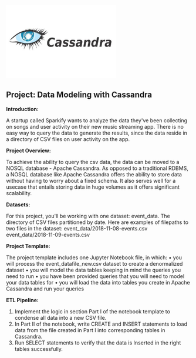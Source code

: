 <img src="cassandra.jpg" width="300" height="200" >

## <b>Project: Data Modeling with Cassandra</b>

<b>Introduction:</b>
    
A startup called Sparkify wants to analyze the data they've been collecting on songs and user activity on their new music streaming app. There is no easy way to query the data to generate the results, since the data reside in a directory of CSV files on user activity on the app.

<b>Project Overview:</b>

To achieve the ability to query the csv data, the data can be moved to a NOSQL database - Apache Cassandra. As opposed to a traditional RDBMS, a NOSQL database like Apache Cassandra offers the ability to store data without having to worry about a fixed schema. 
It also serves well for a usecase that entails storing data in huge volumes as it offers significant scalability. 

<b>Datasets:</b>

For this project, you'll be working with one dataset: event_data. The directory of CSV files partitioned by date. Here are examples of filepaths to two files in the dataset:
event_data/2018-11-08-events.csv
event_data/2018-11-09-events.csv

<b>Project Template:</b>

The project template includes one Jupyter Notebook file, in which:
•	you will process the event_datafile_new.csv dataset to create a denormalized dataset
•	you will model the data tables keeping in mind the queries you need to run
•	you have been provided queries that you will need to model your data tables for
•	you will load the data into tables you create in Apache Cassandra and run your queries

<b>ETL Pipeline:</b>
1.	Implement the logic in section Part I of the notebook template to condense all data into a new CSV file.
2.	In Part II of the notebook, write CREATE and INSERT statements to load data from the file created in Part I into corresponding tables in Cassandra.
3.	Run SELECT statements to verify that the data is Inserted in the right tables successfully.
